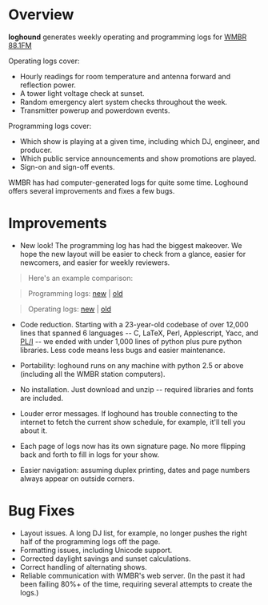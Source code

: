 # Overview #
**loghound** generates weekly operating and programming logs for [WMBR 88.1FM](http://wmbr.org)

Operating logs cover:
  * Hourly readings for room temperature and antenna forward and reflection power.
  * A tower light voltage check at sunset.
  * Random emergency alert system checks throughout the week.
  * Transmitter powerup and powerdown events.

Programming logs cover:
  * Which show is playing at a given time, including which DJ, engineer, and producer.
  * Which public service announcements and show promotions are played.
  * Sign-on and sign-off events.

WMBR has had computer-generated logs for quite some time. Loghound offers several improvements and fixes a few bugs.
# Improvements #

  * New look! The programming log has had the biggest makeover. We hope the new layout will be easier to check from a glance, easier for newcomers, and easier for weekly reviewers.

> Here's an example comparison:

> Programming logs: [new](http://loghound.googlecode.com/files/new_programming.pdf) | [old](http://loghound.googlecode.com/files/old_programming.pdf)

> Operating logs: [new](http://loghound.googlecode.com/files/new_operating.pdf) | [old](http://loghound.googlecode.com/files/old_operating.pdf)

  * Code reduction. Starting with a 23-year-old codebase of over 12,000 lines that spanned 6 languages -- C, LaTeX, Perl, Applescript, Yacc, and [PL/I](http://en.wikipedia.org/wiki/PL/I#Sample_programs) -- we ended with under 1,000 lines of python plus pure python libraries. Less code means less bugs and easier maintenance.

  * Portability: loghound runs on any machine with python 2.5 or above (including all the WMBR station computers).

  * No installation. Just download and unzip -- required libraries and fonts are included.

  * Louder error messages. If loghound has trouble connecting to the internet to fetch the current show schedule, for example, it'll tell you about it.

  * Each page of logs now has its own signature page. No more flipping back and forth to fill in logs for your show.

  * Easier navigation: assuming duplex printing, dates and page numbers always appear on outside corners.

# Bug Fixes #
  * Layout issues. A long DJ list, for example, no longer pushes the right half of the programming logs off the page.
  * Formatting issues, including Unicode support.
  * Corrected daylight savings and sunset calculations.
  * Correct handling of alternating shows.
  * Reliable communication with WMBR's web server. (In the past it had been failing 80%+ of the time, requiring several attempts to create the logs.)